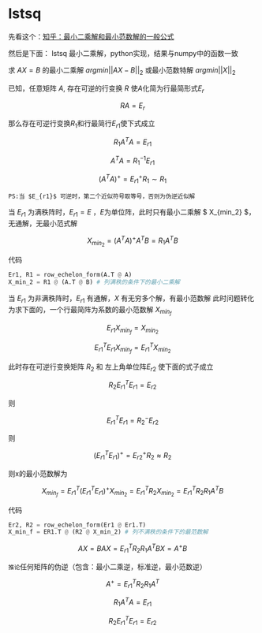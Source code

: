 # lstsq

先看这个：[知乎：最小二乘解和最小范数解的一般公式](https://zhuanlan.zhihu.com/p/503664717)

然后是下面：
lstsq 最小二乘解，python实现，结果与numpy中的函数一致

求 $AX=B$ 的最小二乘解 $argmin||AX-B||_2$ 或最小范数特解 $argmin||X||_2$

已知，任意矩阵 $A$, 存在可逆的行变换 $R$ 使$A$化简为行最简形式$E_r$

$$
RA=E_r
$$

那么存在可逆行变换$R_1$和行最简行$E_{r1}$使下式成立

$$
R_1A^TA = E_{r1}
$$

$$
A^TA = R_1^{-1}E_{r1}
$$

$$
(A^TA)^{+} = E_{r1}^{+}R_1 \sim  R_1 
$$

`PS:当 $E_{r1}$ 可逆时，第二个近似符号取等号，否则为伪逆近似解`

当 $E_{r1}$ 为满秩阵时，$E_{r1}=E$ ，$E$为单位阵，此时只有最小二乘解 $ X_{min_2} $，无通解，无最小范式解

$$
X_{min_2} = (A^TA)^{+}A^TB= R_1A^TB
$$

代码

```python
Er1, R1 = row_echelon_form(A.T @ A)
X_min_2 = R1 @ (A.T @ B) # 列满秩的条件下的最小二乘解
```

当 $E_{r1}$ 为非满秩阵时，$E_{r1}$ 有通解，$X$ 有无穷多个解，有最小范数解
此时问题转化为求下面的，一个行最简阵为系数的最小范数解 $X_{min_f}$

$$
E_{r1}X_{min_f} = X_{min_2}
$$

$$
E_{r1}^TE_{r1}X_{min_f} = E_{r1}^TX_{min_2}
$$

此时存在可逆行变换矩阵 $R_2$ 和 左上角单位阵$E_{r2}$ 使下面的式子成立

$$
R_2E_{r1}^TE_{r1}=E_{r2}
$$

则

$$
E_{r1}^TE_{r1}=R_2^{-}E_{r2}
$$

则

$$
(E_{r1}^TE_{r1})^{+}=E_{r2}^{+}R_2 \approx R_2
$$

则x的最小范数解为

$$
X_{min_f} = E_{r1}^T(E_{r1}^TE_{r1})^{+}X_{min_2} = E_{r1}^TR_2X_{min_2} = E_{r1}^TR_2R_1A^TB
$$

代码

```python
Er2, R2 = row_echelon_form(Er1 @ Er1.T)
X_min_f = ER1.T @ (R2 @ X_min_2) # 列不满秩的条件下的最范数解
```

$$
AX = B
AX = E_{r1}^TR_2R_1A^TB
X = A^+B
$$

`推论`任何矩阵的伪逆（包含：最小二乘逆，标准逆，最小范数逆）

$$
A^{+} = E_{r1}^TR_2R_1A^T
$$

$$
R_1A^TA = E_{r1}
$$

$$
R_2E_{r1}^TE_{r1}=E_{r2}
$$

